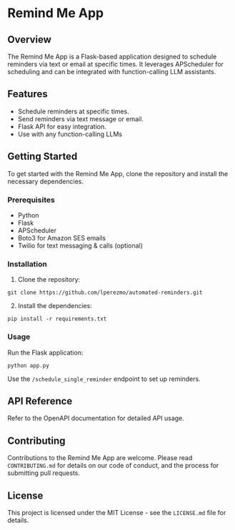 # Remind Me App

## Overview
The Remind Me App is a Flask-based application designed to schedule reminders via text or email at specific times. It leverages APScheduler for scheduling and can be integrated with function-calling LLM assistants.

## Features
- Schedule reminders at specific times.
- Send reminders via text message or email.
- Flask API for easy integration.
- Use with any function-calling LLMs

## Getting Started
To get started with the Remind Me App, clone the repository and install the necessary dependencies.

### Prerequisites
- Python
- Flask
- APScheduler
- Boto3 for Amazon SES emails
- Twilio for text messaging & calls (optional)

### Installation
1. Clone the repository:
```
git clone https://github.com/lperezmo/automated-reminders.git
```
2. Install the dependencies:
```
pip install -r requirements.txt
```

### Usage
Run the Flask application:
```
python app.py
```
Use the `/schedule_single_reminder` endpoint to set up reminders.

## API Reference
Refer to the OpenAPI documentation for detailed API usage.

## Contributing
Contributions to the Remind Me App are welcome. Please read `CONTRIBUTING.md` for details on our code of conduct, and the process for submitting pull requests.

## License
This project is licensed under the MIT License - see the `LICENSE.md` file for details.
